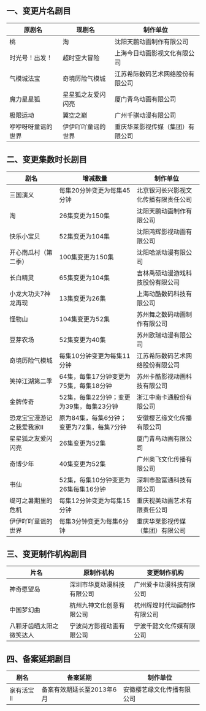 ## 一、变更片名剧目
 原剧名 | 现剧名 | 制作单位 
---|---|---
 桃 | 淘 | 沈阳天鹏动画制作有限公司 
 时光号！出发！ | 超时空大冒险 | 上海今日动画影视文化有限公司 
 气模城法宝 | 奇境历险气模城 | 江苏希际数码艺术网络股份有限公司 
 魔力星星狐 | 星星狐之友爱闪闪亮 | 厦门青鸟动画有限公司 
 极限运动 | 翼空之巅 | 广州千骐动漫有限公司 
 咿咿呀呀童谣的世界 | 伊伊吖吖童谣的世界 | 重庆华莱影视传媒（集团）有限公司 

## 二、变更集数时长剧目
 剧名 | 增减数量 | 制作单位 
---|---|---
 三国演义 | 每集20分钟变更为每集45分钟 | 北京银河长兴影视文化传播有限责任公司 
 淘 | 26集变更为150集 | 沈阳天鹏动画制作有限公司 
 快乐小宝贝 | 52集变更为104集 | 沈阳鸿辉影视动画有限公司 
 开心南瓜村（第二季） | 100集变更为150集 | 沈阳哈派动漫有限公司 
 长白精灵 | 65集变更为104集 | 吉林禹硕动漫游戏科技股份有限公司 
 小龙大功夫7神龙再现 | 13集变更为26集 | 上海动酷数码科技有限公司 
 怪物山 | 104集变更为52集 | 苏州舞之数码动画制作有限公司 
 豆芽农场 | 52集变更为40集 | 苏州欧瑞动漫有限公司 
 奇境历险气模城 | 每集10分钟变更为每集11分钟 | 江苏希际数码艺术网络股份有限公司 
 笑掉江湖第二季 | 64集，每集17分钟变更为75集，每集18分钟 | 苏州卡酷影视动画科技有限公司 
 金牌传奇 | 52集，每集22分钟；变更为39集，每集23分钟 | 浙江中南卡通股份有限公司 
 恐龙宝宝漫游记之我爱我家Ⅱ | 原为84集，每集6分钟；变更为72集，每集7分钟 | 安徽樱艺缘文化传播有限公司 
 星星狐之友爱闪闪亮 | 26集变更为52集 | 厦门青鸟动画有限公司 
 奇博少年 | 40集变更为52集 | 广州奥飞文化传播有限公司 
 书仙 | 52集，每集10分钟变更为26集每集16分钟 | 深圳市盈富通科技有限公司 
 缇可之暑期里的危机 | 每集12分钟变更为每集15分钟 | 重庆视美动画艺术有限责任公司 
 伊伊吖吖童谣的世界 | 每集3分钟变更为每集6分钟 | 重庆华莱影视传媒（集团）有限公司 

## 三、变更制作机构剧目
 片名 | 原制作机构 | 变更制作机构 
---|---|---
 神奇愿望岛 | 深圳市华夏动漫科技有限公司 | 广州爱卡动漫科技有限公司 
 中国梦幻曲 | 杭州九神文化创意有限公司 | 杭州辉煌时代动画制作有限公司 
 八颗牙齿晒太阳之微笑达人 | 宁波尚方影视动画有限公司 | 宁波千懿文化传媒有限公司 

## 四、备案延期剧目
 剧名 | 备案延期 | 制作单位 
---|---|---
 家有活宝Ⅱ | 备案有效期延长至2013年6月 | 安徽樱艺缘文化传播有限公司 